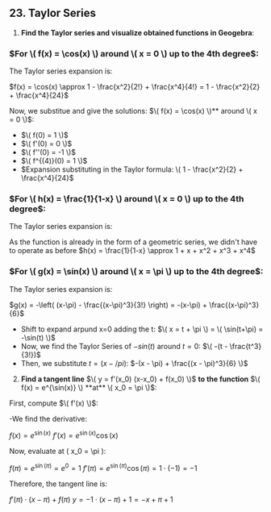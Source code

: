 ## 23. Taylor Series

1. **Find the Taylor series and visualize obtained functions in Geogebra**:

### $For \( f(x) = \cos(x) \) around \( x = 0 \) up to the 4th degree$:
   The Taylor series expansion is:
   
$f(x) = \cos(x) \approx 1 - \frac{x^2}{2!} + \frac{x^4}{4!} = 1 - \frac{x^2}{2} + \frac{x^4}{24}$

Now, we substitue and give the solutions:
$\( f(x) = \cos(x) \)** around \( x = 0 \)$:
- $\( f(0) = 1 \)$ 
- $\( f'(0) = 0 \)$ 
- $\( f''(0) = -1 \)$ 
- $\( f^{(4)}(0) = 1 \)$ 
- $Expansion substituting in the Taylor formula: \( 1 - \frac{x^2}{2} + \frac{x^4}{24}$
  
### $For \( h(x) = \frac{1}{1-x} \) around \( x = 0 \) up to the 4th degree$:
   The Taylor series expansion is:
  
As the function is already in the form of a geometric series, we didn't have to operate as before
$h(x) = \frac{1}{1-x} \approx 1 + x + x^2 + x^3 + x^4$
   
### $For \( g(x) = \sin(x) \) around \( x = \pi \) up to the 4th degree$:
   The Taylor series expansion is:
   
$g(x) = -\left( (x-\pi) - \frac{(x-\pi)^3}{3!} \right) = -(x-\pi) + \frac{(x-\pi)^3}{6}$

- Shift to expand arpund x=0 adding the t: $\( x = t + \pi \) = \( \sin(t+\pi) = -\sin(t) \)$ 
- Now, we find the Taylor Series of $-sin(t)$ around $t=0$: $\( -(t - \frac{t^3}{3!})$
- Then, we substitute $t= (x- /pi)$: $-(x - \pi) + \frac{(x - \pi)^3}{6} \)$

2. **Find a tangent line** $\( y = f'(x_0) (x-x_0) + f(x_0) \)$ **to the function** $\( f(x) = e^{\sin(x)} \) **at** \( x_0 = \pi \)$:

First, compute $\( f'(x) \)$:

-We find the derivative: 

$f(x) = e^{\sin(x)}$
$f'(x) = e^{\sin(x)} \cos(x)$

Now, evaluate at \( x_0 = \pi \):
   
$f(\pi) = e^{\sin(\pi)} = e^0 = 1$
$f'(\pi) = e^{\sin(\pi)} \cos(\pi) = 1 \cdot (-1) = -1$

   Therefore, the tangent line is:

$f'(\pi) \cdot (x-\pi) + f (\pi)$
$y = -1 \cdot (x - \pi) + 1 = -x + \pi + 1$





